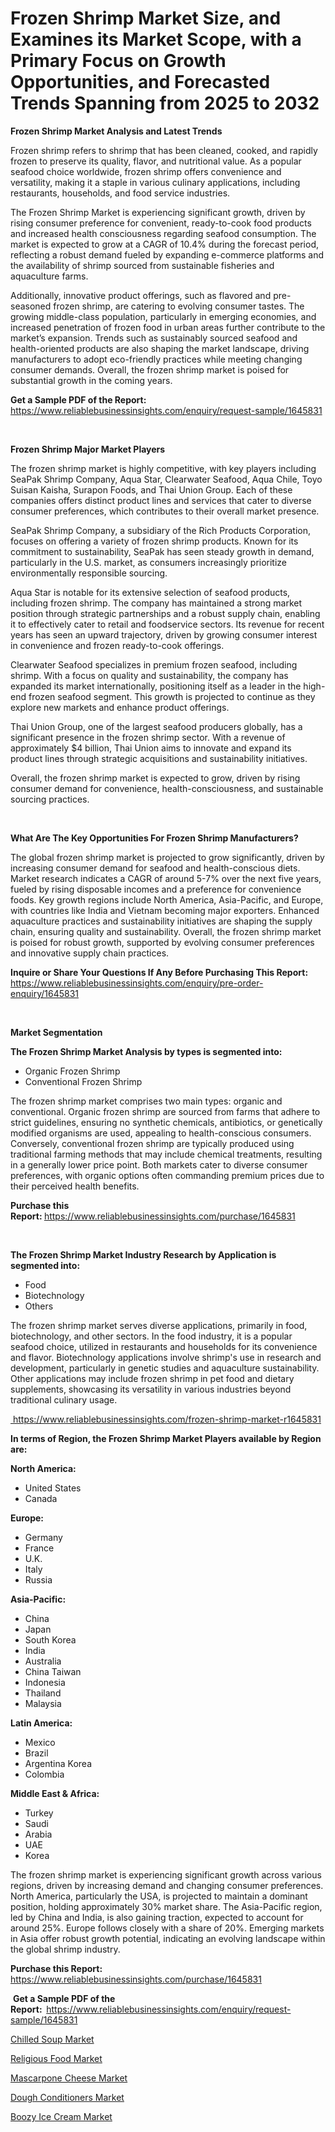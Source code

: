 <p><h1>Frozen Shrimp Market Size, and Examines its Market Scope, with a Primary Focus on Growth Opportunities, and Forecasted Trends Spanning from 2025 to 2032</h1></p><p><strong>Frozen Shrimp Market Analysis and Latest Trends</strong></p>
<p><p>Frozen shrimp refers to shrimp that has been cleaned, cooked, and rapidly frozen to preserve its quality, flavor, and nutritional value. As a popular seafood choice worldwide, frozen shrimp offers convenience and versatility, making it a staple in various culinary applications, including restaurants, households, and food service industries.</p><p>The Frozen Shrimp Market is experiencing significant growth, driven by rising consumer preference for convenient, ready-to-cook food products and increased health consciousness regarding seafood consumption. The market is expected to grow at a CAGR of 10.4% during the forecast period, reflecting a robust demand fueled by expanding e-commerce platforms and the availability of shrimp sourced from sustainable fisheries and aquaculture farms.</p><p>Additionally, innovative product offerings, such as flavored and pre-seasoned frozen shrimp, are catering to evolving consumer tastes. The growing middle-class population, particularly in emerging economies, and increased penetration of frozen food in urban areas further contribute to the market’s expansion. Trends such as sustainably sourced seafood and health-oriented products are also shaping the market landscape, driving manufacturers to adopt eco-friendly practices while meeting changing consumer demands. Overall, the frozen shrimp market is poised for substantial growth in the coming years.</p></p>
<p><strong>Get a Sample PDF of the Report:&nbsp;</strong> <a href="https://www.reliablebusinessinsights.com/enquiry/request-sample/1645831?utm_campaign=84&utm_medium=2&utm_source=Github&utm_content=ia&utm_term=14022025&utm_id=frozen-shrimp">https://www.reliablebusinessinsights.com/enquiry/request-sample/1645831</a></p>
<p>&nbsp;</p>
<p><strong>Frozen Shrimp Major Market Players</strong></p>
<p><p>The frozen shrimp market is highly competitive, with key players including SeaPak Shrimp Company, Aqua Star, Clearwater Seafood, Aqua Chile, Toyo Suisan Kaisha, Surapon Foods, and Thai Union Group. Each of these companies offers distinct product lines and services that cater to diverse consumer preferences, which contributes to their overall market presence.</p><p>SeaPak Shrimp Company, a subsidiary of the Rich Products Corporation, focuses on offering a variety of frozen shrimp products. Known for its commitment to sustainability, SeaPak has seen steady growth in demand, particularly in the U.S. market, as consumers increasingly prioritize environmentally responsible sourcing. </p><p>Aqua Star is notable for its extensive selection of seafood products, including frozen shrimp. The company has maintained a strong market position through strategic partnerships and a robust supply chain, enabling it to effectively cater to retail and foodservice sectors. Its revenue for recent years has seen an upward trajectory, driven by growing consumer interest in convenience and frozen ready-to-cook offerings.</p><p>Clearwater Seafood specializes in premium frozen seafood, including shrimp. With a focus on quality and sustainability, the company has expanded its market internationally, positioning itself as a leader in the high-end frozen seafood segment. This growth is projected to continue as they explore new markets and enhance product offerings.</p><p>Thai Union Group, one of the largest seafood producers globally, has a significant presence in the frozen shrimp sector. With a revenue of approximately $4 billion, Thai Union aims to innovate and expand its product lines through strategic acquisitions and sustainability initiatives.</p><p>Overall, the frozen shrimp market is expected to grow, driven by rising consumer demand for convenience, health-consciousness, and sustainable sourcing practices.</p></p>
<p>&nbsp;</p>
<p><strong>What Are The Key Opportunities For Frozen Shrimp Manufacturers?</strong></p>
<p><p>The global frozen shrimp market is projected to grow significantly, driven by increasing consumer demand for seafood and health-conscious diets. Market research indicates a CAGR of around 5-7% over the next five years, fueled by rising disposable incomes and a preference for convenience foods. Key growth regions include North America, Asia-Pacific, and Europe, with countries like India and Vietnam becoming major exporters. Enhanced aquaculture practices and sustainability initiatives are shaping the supply chain, ensuring quality and sustainability. Overall, the frozen shrimp market is poised for robust growth, supported by evolving consumer preferences and innovative supply chain practices.</p></p>
<p><strong>Inquire or Share Your Questions If Any Before Purchasing This Report:</strong> <a href="https://www.reliablebusinessinsights.com/enquiry/pre-order-enquiry/1645831?utm_campaign=84&utm_medium=2&utm_source=Github&utm_content=ia&utm_term=14022025&utm_id=frozen-shrimp">https://www.reliablebusinessinsights.com/enquiry/pre-order-enquiry/1645831</a></p>
<p>&nbsp;</p>
<p><strong>Market Segmentation</strong></p>
<p><strong>The Frozen Shrimp Market Analysis by types is segmented into:</strong></p>
<p><ul><li>Organic Frozen Shrimp</li><li>Conventional Frozen Shrimp</li></ul></p>
<p><p>The frozen shrimp market comprises two main types: organic and conventional. Organic frozen shrimp are sourced from farms that adhere to strict guidelines, ensuring no synthetic chemicals, antibiotics, or genetically modified organisms are used, appealing to health-conscious consumers. Conversely, conventional frozen shrimp are typically produced using traditional farming methods that may include chemical treatments, resulting in a generally lower price point. Both markets cater to diverse consumer preferences, with organic options often commanding premium prices due to their perceived health benefits.</p></p>
<p><strong>Purchase this Report:&nbsp;</strong><a href="https://www.reliablebusinessinsights.com/purchase/1645831?utm_campaign=84&utm_medium=2&utm_source=Github&utm_content=ia&utm_term=14022025&utm_id=frozen-shrimp">https://www.reliablebusinessinsights.com/purchase/1645831</a></p>
<p>&nbsp;</p>
<p><strong>The Frozen Shrimp Market Industry Research by Application is segmented into:</strong></p>
<p><ul><li>Food</li><li>Biotechnology</li><li>Others</li></ul></p>
<p><p>The frozen shrimp market serves diverse applications, primarily in food, biotechnology, and other sectors. In the food industry, it is a popular seafood choice, utilized in restaurants and households for its convenience and flavor. Biotechnology applications involve shrimp's use in research and development, particularly in genetic studies and aquaculture sustainability. Other applications may include frozen shrimp in pet food and dietary supplements, showcasing its versatility in various industries beyond traditional culinary usage.</p></p>
<p><a href="https://www.reliablebusinessinsights.com/frozen-shrimp-market-r1645831?utm_campaign=84&utm_medium=2&utm_source=Github&utm_content=ia&utm_term=14022025&utm_id=frozen-shrimp">&nbsp;https://www.reliablebusinessinsights.com/frozen-shrimp-market-r1645831</a></p>
<p><strong>In terms of Region, the Frozen Shrimp Market Players available by Region are:</strong></p>
<p>
    <p> <strong> North America: </strong>
        <ul>
            <li>United States</li>
            <li>Canada</li>
        </ul>
        </p> 
    <p> <strong> Europe: </strong>
        <ul>
            <li>Germany</li>
            <li>France</li>
            <li>U.K.</li>
            <li>Italy</li>
            <li>Russia</li>
        </ul>
        </p> 
    <p> <strong> Asia-Pacific: </strong>
        <ul>
            <li>China</li>
            <li>Japan</li>
            <li>South Korea</li>
            <li>India</li>
            <li>Australia</li>
            <li>China Taiwan</li>
            <li>Indonesia</li>
            <li>Thailand</li>
            <li>Malaysia</li>
        </ul>
        </p> 
    <p> <strong> Latin America: </strong>
        <ul>
            <li>Mexico</li>
            <li>Brazil</li>
            <li>Argentina Korea</li>
            <li>Colombia</li>
        </ul>
        </p> 
    <p> <strong> Middle East & Africa: </strong>
        <ul>
            <li>Turkey</li>
            <li>Saudi</li>
            <li>Arabia</li>
            <li>UAE</li>
            <li>Korea</li>
        </ul>
    </p>
    </p>
<p><p>The frozen shrimp market is experiencing significant growth across various regions, driven by increasing demand and changing consumer preferences. North America, particularly the USA, is projected to maintain a dominant position, holding approximately 30% market share. The Asia-Pacific region, led by China and India, is also gaining traction, expected to account for around 25%. Europe follows closely with a share of 20%. Emerging markets in Asia offer robust growth potential, indicating an evolving landscape within the global shrimp industry.</p></p>
<p><strong>Purchase this Report: </strong><a href="https://www.reliablebusinessinsights.com/purchase/1645831?utm_campaign=84&utm_medium=2&utm_source=Github&utm_content=ia&utm_term=14022025&utm_id=frozen-shrimp">https://www.reliablebusinessinsights.com/purchase/1645831</a></p>
<p>&nbsp;<strong>Get a Sample PDF of the Report:&nbsp;&nbsp;</strong><a href="https://www.reliablebusinessinsights.com/enquiry/request-sample/1645831?utm_campaign=84&utm_medium=2&utm_source=Github&utm_content=ia&utm_term=14022025&utm_id=frozen-shrimp">https://www.reliablebusinessinsights.com/enquiry/request-sample/1645831</a></p>
<p><strong></strong></p>
<p><p><a href="https://github.com/pidlisseas/Market-Research-Report-List-1/blob/main/chilled-soup-market.md?utm_campaign=84&utm_medium=2&utm_source=Github&utm_content=ia&utm_term=14022025&utm_id=frozen-shrimp">Chilled Soup Market</a></p><p><a href="https://github.com/chkrselia/Market-Research-Report-List-1/blob/main/religious-food-market.md?utm_campaign=84&utm_medium=2&utm_source=Github&utm_content=ia&utm_term=14022025&utm_id=frozen-shrimp">Religious Food Market</a></p><p><a href="https://github.com/slmagaddam/Market-Research-Report-List-1/blob/main/mascarpone-cheese-market.md?utm_campaign=84&utm_medium=2&utm_source=Github&utm_content=ia&utm_term=14022025&utm_id=frozen-shrimp">Mascarpone Cheese Market</a></p><p><a href="https://github.com/kaddahblejc/Market-Research-Report-List-1/blob/main/dough-conditioners-market.md?utm_campaign=84&utm_medium=2&utm_source=Github&utm_content=ia&utm_term=14022025&utm_id=frozen-shrimp">Dough Conditioners Market</a></p><p><a href="https://github.com/moazugavate/Market-Research-Report-List-1/blob/main/boozy-ice-cream-market.md?utm_campaign=84&utm_medium=2&utm_source=Github&utm_content=ia&utm_term=14022025&utm_id=frozen-shrimp">Boozy Ice Cream Market</a></p></p>